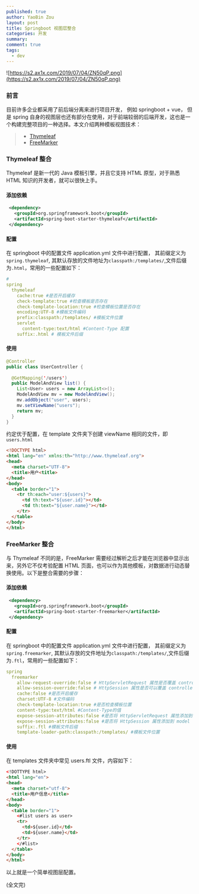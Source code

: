 ```yaml
---
published: true
author: YaoBin Zou
layout: post
title: Springboot 视图层整合
categories: 开发
summary:
comment: true
tags:
  - dev
---
```


![https://s2.ax1x.com/2019/07/04/ZN50qP.png](https://s2.ax1x.com/2019/07/04/ZN50qP.png)
### 前言

目前许多企业都采用了前后端分离来进行项目开发， 例如 springboot + vue， 但是 spring 自身的视图层也还有部分在使用，对于前端较弱的后端开发，这也是一个构建完整项目的一种选择。本文介绍两种模板视图技术：
> - [Thymeleaf](https://www.thymeleaf.org/) 
> - [FreeMarker](https://freemarker.apache.org/)


### Thymeleaf 整合
Thymeleaf 是新一代的 Java 模板引擎，并且它支持 HTML 原型，对于熟悉 HTML 知识的开发者，就可以很快上手。

#### 添加依赖
```xml
 <dependency>
   <groupId>org.springframework.boot</groupId>
   <artifactId>spring-boot-starter-thymeleaf</artifactId>
 </dependency>
```
#### 配置
在 springboot 中的配置文件 application.yml 文件中进行配置， 其前缀定义为`spring.thymeleaf`, 其默认存放的文件地址为`classpath:/templates/`,文件后缀为`.html`，常用的一些配置如下：
```yml
#
spring
  thymeleaf
    cache:true #是否开启缓存
    check-template:true #检查模板是否存在
    check-template-location:true #检查模板位置是否存在
    encoding:UTF-8 #模板文件编码
    prefix:classpath:/templates/ #模板文件位置
    servlet
      content-type:text/html #Content-Type 配置
    suffix:.html # 模板文件后缀
```
#### 使用
```java
@Controller
public class UserController {
  
  @GetMapping('/users')
  public ModelAndView list() {
    List<User> users = new ArrayList<>();
    ModelAndView mv = new ModelAndView();
    mv.addObject("user", users);
    mv.setViewName("users");
    return mv;
  }
}
```
约定优于配置，在 template 文件夹下创建 viewName 相同的文件，即`users.html`
```html
<!DOCTYPE html>
<html lang="en" xmlns:th="http://www.thymeleaf.org">
<head>
  <meta charset="UTF-8">
  <title>用户<title>
</head>  
<body>
  <table border="1">
    <tr th:each="user:${users}">
      <td th:text="${user.id}"></td>
      <td th:text="${user.name}"></td>
    </tr>
  </table>
</body>
</html>
```  

### FreeMarker 整合
与 Thymeleaf 不同的是，FreeMarker 需要经过解析之后才能在浏览器中显示出来，另外它不仅考验配置 HTML 页面，也可以作为其他模板，对数据进行动态替换使用。以下是整合需要的步骤：

#### 添加依赖
```xml
 <dependency>
   <groupId>org.springframework.boot</groupId>
   <artifactId>spring-boot-starter-freemarker</artifactId>
 </dependency>
```
#### 配置
在 springboot 中的配置文件 application.yml 文件中进行配置， 其前缀定义为`spring.freemarker`, 其默认存放的文件地址为`classpath:/templates/`,文件后缀为`.ftl`，常用的一些配置如下：
```yml
spring
  freemarker
    allow-request-override:false # HttpServletRequest 属性是否覆盖 controller 中的 model 
    allow-session-override:false # HttpSession 属性是否可以覆盖 controller 中的 model
    cache:false #是否开启缓存
    charset:UTF-8 #文件编码
    check-template-location:true #是否检查模板位置
    content-type:text/html #Content-Type的值
    expose-session-attributes:false #是否将 HttpServletRequest 属性添加到 model 中
    expose-session-attributes:false #是否将 HttpSession 属性添加到 model 中
    suffix:.ftl #模板文件后缀
    template-loader-path:classpath:/templates/ #模板文件位置
```
#### 使用
在 templates 文件夹中常见 users.ftl 文件，内容如下：
```html
<!DOTTYPE html>
<html lang="en">
<head>
  <meta charset="utf-8">
  <title>用户信息</title>
</head>
<body>
  <table border="1">
    <#list users as user>
    <tr>
      <td>${user.id}</td>
      <td>${user.name}</td>
    </tr>
    </#list>
  </table>
</body>
</html>
```
以上就是一个简单视图层配置。

(全文完)
